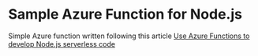 # Sample Azure Function for Node.js
Simple Azure function written following this article [Use Azure Functions to develop Node.js serverless code](https://docs.microsoft.com/en-us/azure/developer/javascript/how-to/develop-serverless-apps)